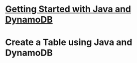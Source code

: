 # [Getting Started with Java and DynamoDB](https://docs.aws.amazon.com/amazondynamodb/latest/developerguide/GettingStarted.Java.html)

# Create a Table using Java and DynamoDB
<!--stackedit_data:
eyJoaXN0b3J5IjpbLTk5ODA3Njc5OF19
-->